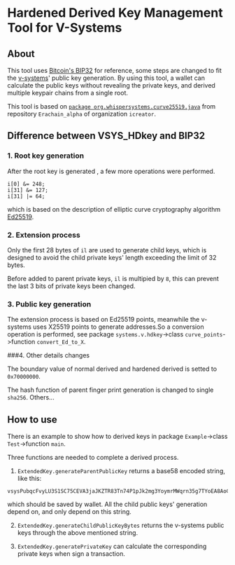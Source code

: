 # Hardened Derived Key Management Tool for V-Systems

## About
This tool uses [Bitcoin's BIP32](https://github.com/bitcoin/bips/blob/master/bip-0032.mediawiki) for reference, some steps are 
changed to fit the [v-systems](https://github.com/virtualeconomy)' public key generation.
By using this tool, a wallet can calculate the public keys without revealing the private keys, and derived multiple keypair 
chains from a single root.

This tool is based on [`package org.whispersystems.curve25519.java`](https://github.com/icreator/Erachain_public/tree/master/org/whispersystems/curve25519/java) from repository `Erachain_alpha` of organization
`icreator`.

## Difference between VSYS_HDkey and BIP32

### 1. Root key generation

After the root key is generated , a few more operations were performed.
```
i[0] &= 248;
i[31] &= 127;
i[31] |= 64;
```
which is based on the description of elliptic curve cryptography algorithm [Ed25519](http://ed25519.cr.yp.to).

### 2. Extension process


Only the first 28 bytes of `il` are used to generate child keys, which is designed to avoid the child private keys' length 
exceeding the limit of 32 bytes. 

Before added to parent private keys, `il` is multipied by `8`, this can prevent the last 3 bits of private keys been changed.

### 3. Public key generation

The extension process is based on Ed25519 points, meanwhile the v-systems uses X25519 points to generate addresses.So a conversion 
operation is performed, see package `systems.v.hdkey`->class `curve_points`->function `convert_Ed_to_X`.

###4. Other details changes

The boundary value of normal derived and hardened derived is setted to `0x70000000`.

The hash function of parent finger print generation is changed to single `sha256`.
Others...
## How to use

There is an example to show how to derived keys in package `Example`->class `Test`->function `main`.

Three functions are needed to complete a derived process.

1. `ExtendedKey.generateParentPublicKey` returns a base58 encoded string, like this:
```
vsysPubqcFvyLU3S1SC75CEVA3jaJKZTR83Tn74P1pJk2mg3YoymrMWqrn35g7TYoEA8AoCdyohQt8Lj3MhqBZJUKQDmxEE3AVR94L6tUXHx4
```
which should be saved by wallet.
All the child public keys' generation depend on, and only depend on this string.

2. `ExtendedKey.generateChildPublicKeyBytes` returns the v-systems public keys through the above mentioned string.

3. `ExtendedKey.generatePrivateKey` can calculate the corresponding private keys when sign a transaction. 




